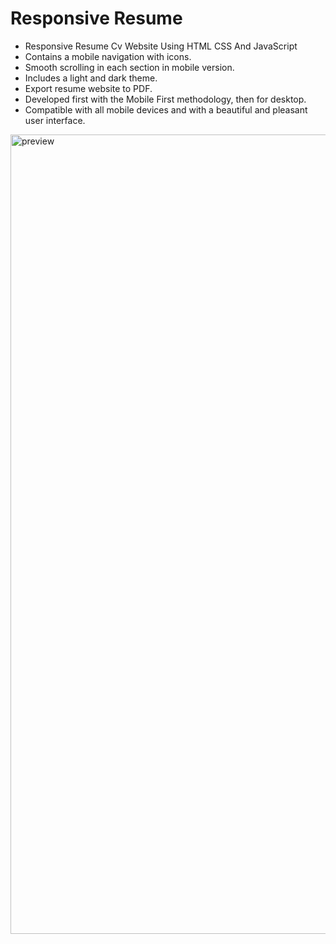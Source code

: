 # Responsive Resume

- Responsive Resume Cv Website Using HTML CSS And JavaScript
- Contains a mobile navigation with icons.
- Smooth scrolling in each section in mobile version.
- Includes a light and dark theme.
- Export resume website to PDF.
- Developed first with the Mobile First methodology, then for desktop.
- Compatible with all mobile devices and with a beautiful and pleasant user interface.

<img width="1279" alt="preview" src="https://github.com/user-attachments/assets/03010c75-a93f-44e2-8ce9-25a58b9fbd25" />
